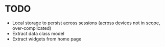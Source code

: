 # TODO

- Local storage to persist across sessions (across devices not in scope, over-complicated)
- Extract data class model
- Extract widgets from home page

